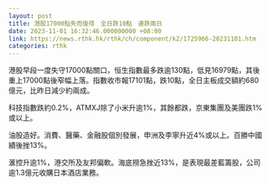 ```yaml
---
layout: post
title: 港股17000點失而復得　全日跌10點　連跌兩日
date: 2023-11-01 16:32:46.000000000 +08:00
link: https://news.rthk.hk/rthk/ch/component/k2/1725966-20231101.htm
categories: rthk
---
```


港股早段一度失守17000點關口，恒生指數最多跌逾130點，低見16979點，其後重上17000點後窄幅上落。指數收市報17101點，跌10點，全日主板成交額約680億元，比昨日減少約兩成。

科技指數跌約0.2%，ATMXJ除了小米升逾1%，其餘都跌，京東集團及美團跌1%或以上。

油股造好。消費、醫藥、金融股個別發展，申洲及李寧升近4%或以上。百勝中國績後挫13%。

滙控升逾1%，港交所及友邦偏軟。海底撈急挫近13%，是表現最差藍籌股，公司逾1.3億元收購日本酒店業務。
